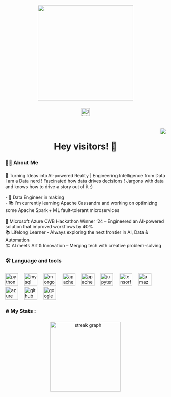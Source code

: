 <br clear="both">

<div align="center">
  <img height="300" src="https://user-images.githubusercontent.com/74038190/236119160-976a0405-caa7-470c-9356-16d43402ea0a.gif"  />
</div>

###

<div align="center">
  <a href="https://linkedin.com/in/ananya-tiw" target="_blank">
    <img src="https://img.shields.io/static/v1?message=LinkedIn&logo=linkedin&label=&color=0077B5&logoColor=white&labelColor=&style=for-the-badge" height="25" alt="linkedin logo"  />
  </a>
</div>

###

<br clear="both">

<img align="right" src="https://profile-counter.glitch.me/ananyatiw15/count.svg?"  />

###

<h1 align="center">Hey visitors! 👋</h1>

###

<h3 align="left">👩‍💻  About Me</h3>

###

<p align="left">🔬 Turning Ideas into AI-powered Reality | Engineering Intelligence from Data<br>I am a Data nerd ! Fascinated how data drives decisions ! Jargons with data and knows how to drive a story out of it :)<br><br>- 🔭 Data Engineer in making<br>- 📚 I'm currently learning Apache Cassandra and working on optimizing some Apache Spark + ML fault-tolerant microservices<br><br>🏅 Microsoft Azure CWB Hackathon Winner ‘24 – Engineered an AI-powered solution that improved workflows by 40%<br>📚 Lifelong Learner – Always exploring the next frontier in AI, Data & Automation<br>🏗 AI meets Art & Innovation – Merging tech with creative problem-solving</p>

###

<h3 align="left">🛠 Language and tools</h3>

###

<div align="left">
  <img src="https://cdn.jsdelivr.net/gh/devicons/devicon/icons/python/python-original.svg" height="40" alt="python logo"  />
  <img width="12" />
  <img src="https://cdn.jsdelivr.net/gh/devicons/devicon/icons/mysql/mysql-original.svg" height="40" alt="mysql logo"  />
  <img width="12" />
  <img src="https://cdn.jsdelivr.net/gh/devicons/devicon/icons/mongodb/mongodb-original.svg" height="40" alt="mongodb logo"  />
  <img width="12" />
  <img src="https://cdn.jsdelivr.net/gh/devicons/devicon/icons/apache/apache-original.svg" height="40" alt="apache logo"  />
  <img width="12" />
  <img src="https://cdn.jsdelivr.net/gh/devicons/devicon/icons/apachekafka/apachekafka-original.svg" height="40" alt="apachekafka logo"  />
  <img width="12" />
  <img src="https://cdn.jsdelivr.net/gh/devicons/devicon/icons/jupyter/jupyter-original.svg" height="40" alt="jupyter logo"  />
  <img width="12" />
  <img src="https://cdn.jsdelivr.net/gh/devicons/devicon/icons/tensorflow/tensorflow-original.svg" height="40" alt="tensorflow logo"  />
  <img width="12" />
  <img src="https://cdn.jsdelivr.net/gh/devicons/devicon/icons/amazonwebservices/amazonwebservices-line-wordmark.svg" height="40" alt="amazonwebservices logo"  />
  <img width="12" />
  <img src="https://cdn.jsdelivr.net/gh/devicons/devicon/icons/azure/azure-original.svg" height="40" alt="azure logo"  />
  <img width="12" />
  <img src="https://cdn.jsdelivr.net/gh/devicons/devicon/icons/github/github-original.svg" height="40" alt="github logo"  />
  <img width="12" />
  <img src="https://cdn.jsdelivr.net/gh/devicons/devicon/icons/googlecloud/googlecloud-original.svg" height="40" alt="googlecloud logo"  />
</div>

###

<h3 align="left">🔥   My Stats :</h3>

###

<div align="center">
  <img src="https://streak-stats.demolab.com?user=ananyatiw15&locale=en&mode=daily&theme=dark&hide_border=false&border_radius=5&order=3" height="220" alt="streak graph"  />
</div>

###
